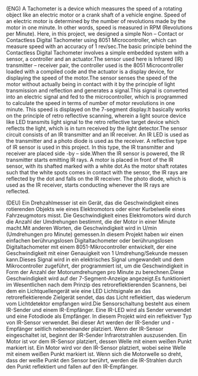 (ENG) A Tachometer is a device which measures the speed of a rotating object like an electric motor or a crank shaft of a vehicle engine. Speed of an electric motor is determined by the number of revolutions made by the motor in one minute. In other words, speed is measured in RPM (Revolutions per Minute). Here, in this project, we designed a simple Non – Contact or Contactless Digital Tachometer using 8051 Microcontroller, which can measure speed with an accuracy of 1 rev/sec.The basic principle behind the Contactless Digital Tachometer involves a simple embedded system with a sensor, a controller and an actuator.The sensor used here is Infrared (IR) transmitter – receiver pair, the controller used is the 8051 Microcontroller loaded with a compiled code and the actuator is a display device, for displaying the speed of the motor.The sensor senses the speed of the motor without actually being in contact with it by the principle of light transmission and reflection and generates a signal.This signal is converted into an electric signal and fed to the microcontroller, which is programmed to calculate the speed in terms of number of motor revolutions in one minute. This speed is displayed on the 7-segment display.It basically works on the principle of retro reflective scanning, wherein a light source device like LED transmits light signal to the retro reflective target device which reflects the light, which is in turn received by the light detector.The sensor circuit consists of an IR transmitter and an IR receiver. An IR LED is used as the transmitter and a photo diode is used as the receiver. A reflective type of IR sensor is used in this project. In this type, the IR transmitter and receiver are placed side -by – side.When the IR sensor is powered, the IR transmitter starts emitting IR rays. A motor is placed in front of the IR sensor, with its shafted marked with a white dot.As the motor shaft rotates such that the white spots comes in contact with the sensor, the IR rays are reflected by the dot and falls on the IR receiver. The photo diode, which is used as the IR receiver, starts conducting whenever the IR rays are reflected.

(DEU) Ein Drehzahlmesser ist ein Gerät, das die Geschwindigkeit eines rotierenden Objekts wie eines Elektromotors oder einer Kurbelwelle eines Fahrzeugmotors misst. Die Geschwindigkeit eines Elektromotors wird durch die Anzahl der Umdrehungen bestimmt, die der Motor in einer Minute macht.Mit anderen Worten, die Geschwindigkeit wird in U/min (Umdrehungen pro Minute) gemessen.In diesem Projekt haben wir einen einfachen berührungslosen Digitaltachometer oder berührungslosen Digitaltachometer mit einem 8051-Mikrocontroller entwickelt, der eine Geschwindigkeit mit einer Genauigkeit von 1 Umdrehung/Sekunde messen kann.Dieses Signal wird in ein elektrisches Signal umgewandelt und dem Mikrocontroller zugeführt, der programmiert ist, um die Geschwindigkeit in Form der Anzahl der Motorumdrehungen pro Minute zu berechnen.Diese Geschwindigkeit wird auf der 7-Segment-Anzeige angezeigt.Es funktioniert im Wesentlichen nach dem Prinzip des retroreflektierenden Scannens, bei dem ein Lichtquellengerät wie eine LED Lichtsignale an das retroreflektierende Zielgerät sendet, das das Licht reflektiert, das wiederum vom Lichtdetektor empfangen wird.Die Sensorschaltung besteht aus einem IR-Sender und einem IR-Empfänger. Eine IR-LED wird als Sender verwendet und eine Fotodiode als Empfänger. In diesem Projekt wird ein reflektiver Typ von IR-Sensor verwendet. Bei dieser Art werden der IR-Sender und -Empfänger seitlich nebeneinander platziert. Wenn der IR-Sensor eingeschaltet ist, beginnt der IR-Sender Infrarotstrahlen auszusenden. Ein Motor ist vor dem IR-Sensor platziert, dessen Welle mit einem weißen Punkt markiert ist. Ein Motor wird vor den IR-Sensor platziert, wobei seine Welle mit einem weißen Punkt markiert ist. Wenn sich die Motorwelle so dreht, dass der weiße Punkt den Sensor berührt, werden die IR-Strahlen durch den Punkt reflektiert und fallen auf den IR-Empfänger. 

